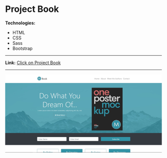 # Project Book

**Technologies:**
- HTML
- CSS
- Sass
- Bootstrap

---
**Link:** [Click on Project Book](https://11samo.github.io/project-book/)

---
![Screenshot of site](book_screenshot.jpg)
